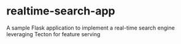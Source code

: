 # realtime-search-app
A sample Flask application to implement a real-time search engine leveraging Tecton for feature serving
